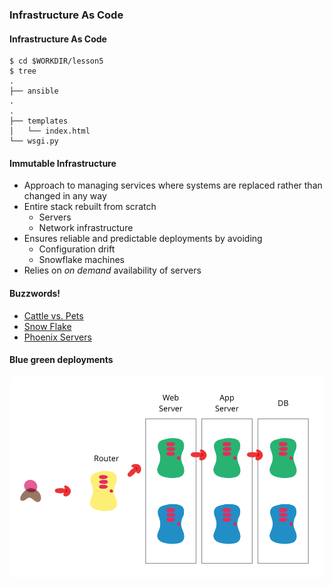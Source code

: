 ### Infrastructure As Code


#### Infrastructure As Code
```
$ cd $WORKDIR/lesson5
$ tree
.
├── ansible
.
.
├── templates
│   └── index.html
└── wsgi.py
```


#### Immutable Infrastructure
* Approach to managing services where systems are replaced rather than changed in any way
* Entire stack rebuilt from scratch
   * Servers
   * Network infrastructure
* Ensures reliable and predictable deployments by avoiding
   * Configuration drift
   * Snowflake machines
* Relies on _on demand_ availability of servers


#### Buzzwords!
* [Cattle vs. Pets](https://blog.engineyard.com/2014/pets-vs-cattle)
* [Snow Flake](http://martinfowler.com/bliki/SnowflakeServer.html)
* [Phoenix Servers](http://martinfowler.com/bliki/PhoenixServer.html)



#### Blue green deployments

![Blue green](img/blue_green_deployments.png "Blue Green")
